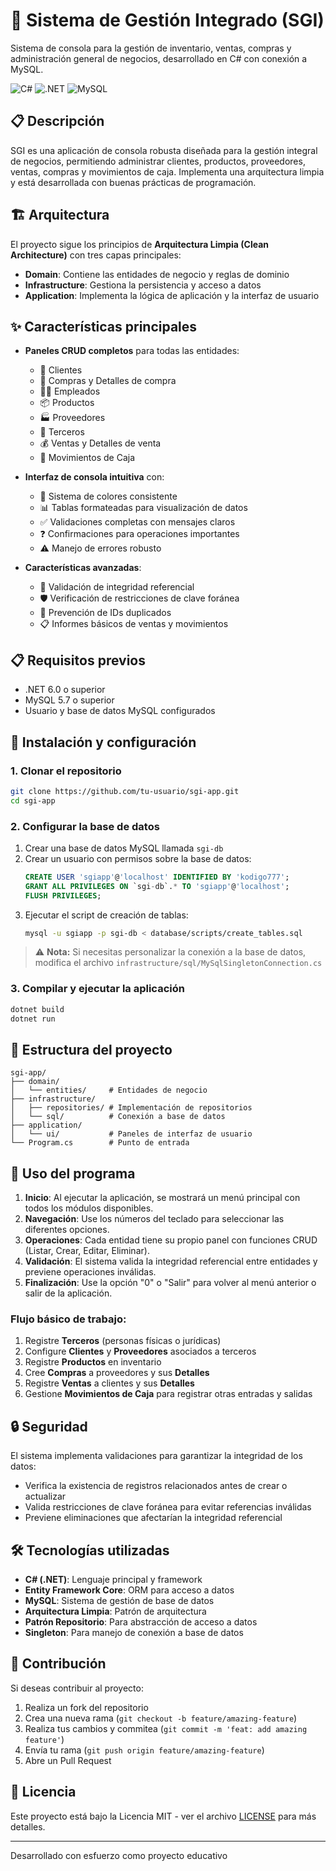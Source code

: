 # 🏪 Sistema de Gestión Integrado (SGI)

Sistema de consola para la gestión de inventario, ventas, compras y administración general de negocios, desarrollado en C# con conexión a MySQL.

![C#](https://img.shields.io/badge/C%23-239120?style=for-the-badge&logo=c-sharp&logoColor=white)
![.NET](https://img.shields.io/badge/.NET-512BD4?style=for-the-badge&logo=dotnet&logoColor=white)
![MySQL](https://img.shields.io/badge/MySQL-005C84?style=for-the-badge&logo=mysql&logoColor=white)

## 📋 Descripción

SGI es una aplicación de consola robusta diseñada para la gestión integral de negocios, permitiendo administrar clientes, productos, proveedores, ventas, compras y movimientos de caja. Implementa una arquitectura limpia y está desarrollada con buenas prácticas de programación.

## 🏗️ Arquitectura

El proyecto sigue los principios de **Arquitectura Limpia (Clean Architecture)** con tres capas principales:

- **Domain**: Contiene las entidades de negocio y reglas de dominio
- **Infrastructure**: Gestiona la persistencia y acceso a datos
- **Application**: Implementa la lógica de aplicación y la interfaz de usuario

## ✨ Características principales

- **Paneles CRUD completos** para todas las entidades:
  - 👤 Clientes
  - 🛒 Compras y Detalles de compra
  - 👨‍💼 Empleados
  - 📦 Productos 
  - 🏭 Proveedores
  - 🧾 Terceros
  - 💰 Ventas y Detalles de venta
  - 💸 Movimientos de Caja

- **Interfaz de consola intuitiva** con:
  - 🎨 Sistema de colores consistente
  - 📊 Tablas formateadas para visualización de datos
  - ✅ Validaciones completas con mensajes claros
  - ❓ Confirmaciones para operaciones importantes
  - ⚠️ Manejo de errores robusto

- **Características avanzadas**:
  - 🔄 Validación de integridad referencial
  - 🛡️ Verificación de restricciones de clave foránea
  - 🚫 Prevención de IDs duplicados
  - 📋 Informes básicos de ventas y movimientos

## 📋 Requisitos previos

- .NET 6.0 o superior
- MySQL 5.7 o superior
- Usuario y base de datos MySQL configurados

## 🔧 Instalación y configuración

### 1. Clonar el repositorio

```bash
git clone https://github.com/tu-usuario/sgi-app.git
cd sgi-app
```

### 2. Configurar la base de datos

1. Crear una base de datos MySQL llamada `sgi-db`
2. Crear un usuario con permisos sobre la base de datos:
   ```sql
   CREATE USER 'sgiapp'@'localhost' IDENTIFIED BY 'kodigo777';
   GRANT ALL PRIVILEGES ON `sgi-db`.* TO 'sgiapp'@'localhost';
   FLUSH PRIVILEGES;
   ```
3. Ejecutar el script de creación de tablas:
   ```bash
   mysql -u sgiapp -p sgi-db < database/scripts/create_tables.sql
   ```

> ⚠️ **Nota:** Si necesitas personalizar la conexión a la base de datos, modifica el archivo `infrastructure/sql/MySqlSingletonConnection.cs`

### 3. Compilar y ejecutar la aplicación

```bash
dotnet build
dotnet run
```

## 📁 Estructura del proyecto

```
sgi-app/
├── domain/
│   └── entities/     # Entidades de negocio
├── infrastructure/
│   ├── repositories/ # Implementación de repositorios
│   └── sql/          # Conexión a base de datos
├── application/
│   └── ui/           # Paneles de interfaz de usuario
└── Program.cs        # Punto de entrada
```

## 🚀 Uso del programa

1. **Inicio**: Al ejecutar la aplicación, se mostrará un menú principal con todos los módulos disponibles.
2. **Navegación**: Use los números del teclado para seleccionar las diferentes opciones.
3. **Operaciones**: Cada entidad tiene su propio panel con funciones CRUD (Listar, Crear, Editar, Eliminar).
4. **Validación**: El sistema valida la integridad referencial entre entidades y previene operaciones inválidas.
5. **Finalización**: Use la opción "0" o "Salir" para volver al menú anterior o salir de la aplicación.

### Flujo básico de trabajo:

1. Registre **Terceros** (personas físicas o jurídicas)
2. Configure **Clientes** y **Proveedores** asociados a terceros
3. Registre **Productos** en inventario
4. Cree **Compras** a proveedores y sus **Detalles**
5. Registre **Ventas** a clientes y sus **Detalles**
6. Gestione **Movimientos de Caja** para registrar otras entradas y salidas

## 🔒 Seguridad

El sistema implementa validaciones para garantizar la integridad de los datos:

- Verifica la existencia de registros relacionados antes de crear o actualizar
- Valida restricciones de clave foránea para evitar referencias inválidas
- Previene eliminaciones que afectarían la integridad referencial

## 🛠️ Tecnologías utilizadas

- **C# (.NET)**: Lenguaje principal y framework
- **Entity Framework Core**: ORM para acceso a datos
- **MySQL**: Sistema de gestión de base de datos
- **Arquitectura Limpia**: Patrón de arquitectura 
- **Patrón Repositorio**: Para abstracción de acceso a datos
- **Singleton**: Para manejo de conexión a base de datos

## 👥 Contribución

Si deseas contribuir al proyecto:

1. Realiza un fork del repositorio
2. Crea una nueva rama (`git checkout -b feature/amazing-feature`)
3. Realiza tus cambios y commitea (`git commit -m 'feat: add amazing feature'`)
4. Envía tu rama (`git push origin feature/amazing-feature`)
5. Abre un Pull Request

## 📄 Licencia

Este proyecto está bajo la Licencia MIT - ver el archivo [LICENSE](LICENSE) para más detalles.

---

Desarrollado con esfuerzo como proyecto educativo
